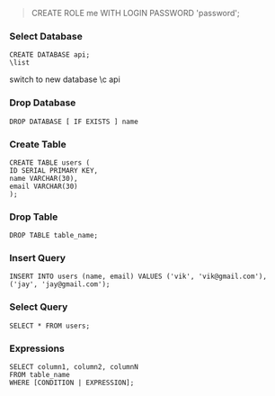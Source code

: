 
>CREATE ROLE me WITH LOGIN PASSWORD 'password';

### Select Database
    CREATE DATABASE api;
    \list
switch to new database
    \c api

### Drop Database
    DROP DATABASE [ IF EXISTS ] name
### Create Table
    CREATE TABLE users (
    ID SERIAL PRIMARY KEY,
    name VARCHAR(30),
    email VARCHAR(30)
    );
### Drop Table
    DROP TABLE table_name;
### Insert Query
    INSERT INTO users (name, email) VALUES ('vik', 'vik@gmail.com'), ('jay', 'jay@gmail.com');
### Select Query
    SELECT * FROM users;
### Expressions
    SELECT column1, column2, columnN
    FROM table_name
    WHERE [CONDITION | EXPRESSION];